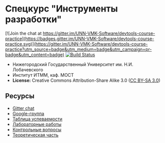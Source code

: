 # Спецкурс "Инструменты разработки"

[![Join the chat at https://gitter.im/UNN-VMK-Software/devtools-course-practice](https://badges.gitter.im/UNN-VMK-Software/devtools-course-practice.svg)](https://gitter.im/UNN-VMK-Software/devtools-course-practice?utm_source=badge&utm_medium=badge&utm_campaign=pr-badge&utm_content=badge)
[![Build Status](https://travis-ci.org/UNN-VMK-Software/devtools-course-practice.svg?branch=master)](https://travis-ci.org/UNN-VMK-Software/devtools-course-practice)
<!-- [![Coverage Status](https://img.shields.io/coveralls/UNN-VMK-Software/devtools-course-practice.svg)](https://coveralls.io/r/UNN-VMK-Software/devtools-course-practice) -->
<!-- [![Documentation](https://readthedocs.org/projects/devtools-course-practice/badge/?version=latest)](http://devtools-course-practice.readthedocs.org) -->

 - Нижегородский Государственный Университет им. Н.И. Лобачевского
 - Институт ИТММ, каф. МОСТ
 - __License:__ Creative Commons Attribution-Share Alike 3.0 ([CC BY-SA 3.0][license])

## Ресурсы

 - [Gitter chat][gitter]
 - [Google-группа][mailing-list]
 - [Таблица успеваемости][hall-of-fame]
 - [Лабораторные работы][labs]
 - [Контрольные вопросы][control-questions]
 - [Теоретическая часть][theory]

<!-- LINKS -->

[gitter]:            https://gitter.im/UNN-VMK-Software/devtools-course-practice
[license]:           http://creativecommons.org/licenses/by-sa/3.0/
[mailing-list]:      https://groups.google.com/forum/?hl=ru#!forum/devtools-course
[hall-of-fame]:      https://docs.google.com/spreadsheet/ccc?key=0AsBBkrQIoSbjdEdTUFRsaUw3LV92eVhwXzYtb0tZNHc#gid=5
[labs]:              https://github.com/UNN-VMK-Software/devtools-course-theory/tree/master/wiki
[control-questions]: https://github.com/UNN-VMK-Software/devtools-course-theory/blob/master/wiki/control-questions.md
[theory]:            https://github.com/UNN-VMK-Software/devtools-course-theory
